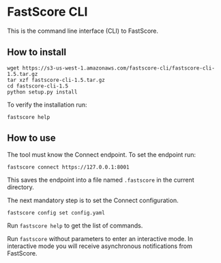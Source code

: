 
# FastScore CLI

This is the command line interface (CLI) to FastScore.

## How to install
```
wget https://s3-us-west-1.amazonaws.com/fastscore-cli/fastscore-cli-1.5.tar.gz
tar xzf fastscore-cli-1.5.tar.gz
cd fastscore-cli-1.5
python setup.py install
```

To verify the installation run:
```
fastscore help
```

## How to use

The tool must know the Connect endpoint. To set the endpoint run:
```
fastscore connect https://127.0.0.1:8001
```

This saves the endpoint into a file named `.fastscore` in the current directory.

The next mandatory step is to set the Connect configuration.
```
fastscore config set config.yaml
```

Run `fastscore help` to get the list of commands.

Run `fastscore` without parameters to enter an interactive mode. In interactive
mode you will receive asynchronous notifications from FastScore.

